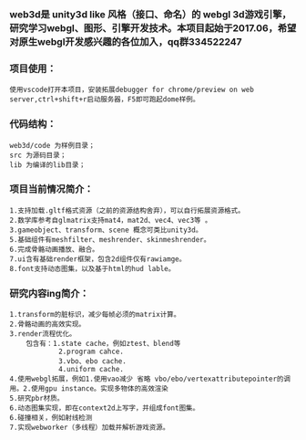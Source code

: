 
###  **web3d是 unity3d like 风格（接口、命名）的 webgl 3d游戏引擎，研究学习webgl、图形、引擎开发技术。本项目起始于2017.06，希望对原生webgl开发感兴趣的各位加入，qq群334522247** 

### 项目使用：
    使用vscode打开本项目，安装拓展debugger for chrome/preview on web server,ctrl+shift+r启动服务器，F5即可跑起dome样例。

### 代码结构：
    web3d/code 为样例目录；
    src 为源码目录；
    lib 为编译的lib目录；

### 项目当前情况简介：

    1.支持加载.gltf格式资源（之前的资源结构舍弃），可以自行拓展资源格式。
    2.数学库参考自glmatrix支持mat4，mat2d、vec4、vec3等 。
    3.gameobject、transform、scene 概念可类比unity3d。
    5.基础组件有meshfilter、meshrender、skinmeshrender。
    6.完成骨骼动画播放、融合。
    7.ui含有基础render框架，包含2d组件仅有rawiamge。
    8.font支持动态图集，以及基于html的hud lable。
    

### 研究内容ing简介：

    1.transform的脏标识，减少每帧必须的matrix计算。
    2.骨骼动画的高效实现。
    3.render流程优化。
        包含有：1.state cache，例如ztest、blend等
                2.program cahce.
                3.vbo、ebo cache.
                4.uniform cache.
    4.使用webgl拓展，例如1.使用vao减少 省略 vbo/ebo/vertexattributepointer的调用。2.使用gpu instance。实现多物体的高效渲染
    5.研究pbr材质。
    6.动态图集实现，即在context2d上写字，并组成font图集。
    6.碰撞相关，例如射线检测
    7.实现webworker（多线程）加载并解析游戏资源。

      
        
    
